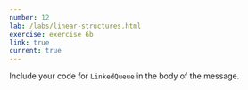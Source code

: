 ```yaml
---
number: 12
lab: /labs/linear-structures.html
exercise: exercise 6b
link: true
current: true
---
```

Include your code for `LinkedQueue` in the body of the message.
